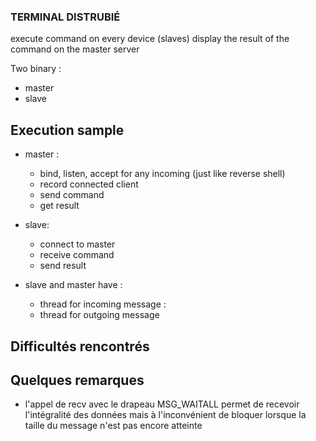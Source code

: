 ### TERMINAL DISTRUBIÉ ###
execute command on every device (slaves)
display the result of the command on the master server

Two binary : 
- master
- slave



## Execution sample
* master :
	- bind, listen, accept for any incoming (just like reverse shell)
	- record connected client
	- send command
	- get result

* slave:
	- connect to master
	- receive command
	- send result

* slave and master have : 
	- thread for incoming message : 
	- thread for outgoing message



## Difficultés rencontrés

## Quelques remarques 
* l'appel de recv avec le drapeau MSG_WAITALL permet de recevoir l'intégralité des données
mais à l'inconvénient de bloquer lorsque la taille du message n'est pas encore atteinte
